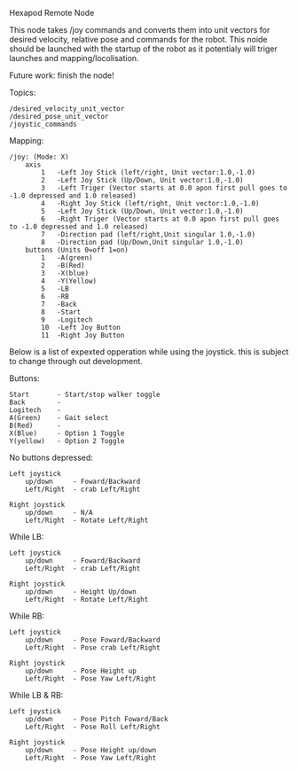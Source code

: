 Hexapod Remote Node

This node takes /joy commands and converts them into unit vectors for desired velocity, relative pose and commands for the robot. This noide should be launched with the startup of the robot as it potentialy will triger launches and mapping/locolisation.

Future work: finish the node!

Topics: 

	/desired_velocity_unit_vector
	/desired_pose_unit_vector
	/joystic_commands

Mapping:

	/joy: (Mode: X)
		axis
			1	-Left Joy Stick (left/right, Unit vector:1.0,-1.0) 
			2	-Left Joy Stick	(Up/Down, Unit vector:1.0,-1.0)
			3	-Left Triger (Vector starts at 0.0 apon first pull goes to -1.0 depressed and 1.0 released)
			4	-Right Joy Stick (left/right, Unit vector:1.0,-1.0)
			5	-Left Joy Stick	(Up/Down, Unit vector:1.0,-1.0)
			6	-Right Triger (Vector starts at 0.0 apon first pull goes to -1.0 depressed and 1.0 released)
			7	-Direction pad (left/right,Unit singular 1.0,-1.0)
			8	-Direction pad (Up/Down,Unit singular 1.0,-1.0)
		buttons (Units 0=off 1=on)
			1	-A(green)
			2	-B(Red)
			3	-X(blue)
			4	-Y(Yellow)
			5	-LB 
			6	-RB
			7	-Back
			8	-Start
			9	-Logitech
			10	-Left Joy Button
			11	-Right Joy Button


Below is a list of expexted opperation while using the joystick. this is subject to change through out development.

Buttons:

	Start		- Start/stop walker toggle
	Back		-
	Logitech	-
	A(Green)	- Gait select
	B(Red)		- 
	X(Blue) 	- Option 1 Toggle
	Y(yellow)	- Option 2 Toggle

No buttons depressed:

	Left joystick 
		up/down		- Foward/Backward
		Left/Right	- crab Left/Right 	

	Right joystick
		up/down		- N/A
		Left/Right	- Rotate Left/Right

While LB:

	Left joystick 
		up/down		- Foward/Backward
		Left/Right	- crab Left/Right 	

	Right joystick
		up/down		- Height Up/down
		Left/Right	- Rotate Left/Right

While RB:

	Left joystick 
		up/down		- Pose Foward/Backward
		Left/Right	- Pose crab Left/Right 	

	Right joystick
		up/down		- Pose Height up
		Left/Right	- Pose Yaw Left/Right

While LB & RB:
		
	Left joystick 
		up/down		- Pose Pitch Foward/Back
		Left/Right	- Pose Roll Left/Right 	

	Right joystick
		up/down		- Pose Height up/down
		Left/Right	- Pose Yaw Left/Right

